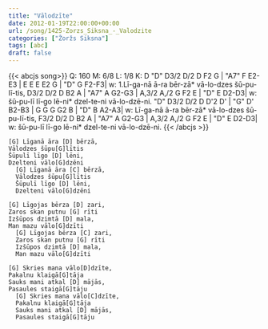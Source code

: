 ```yaml
---
title: "Vālodzīte"
date: 2012-01-19T22:00:00+00:00
url: /song/1425-Zorzs_Siksna_-_Valodzite
categories: ["Žoržs Siksna"]
tags: [abc]
draft: false
---
```

{{< abcjs song>}}
Q: 160
M: 6/8
L: 1/8
K: D
"D" D3/2 D/2 D F2 G | "A7" F E2-E3 | E E E E2 G | "D" G F2-F3|
w: 1.Lī-ga-nā ā-ra bēr-zā* vā-lo-dzes šū-pu-lī-tis,
D3/2 D/2 D B2 A | "A7" A G2-G3 | A,3/2 A,/2 G F2 E | "D" E D2-D3|
w: šū-pu-lī lī-go lē-ni* dzel-te-ni vā-lo-dzē-ni.
"D" D3/2 D/2 D D'2 D' | "G" D' B2-B3 | G G G G2 B | "D" B A2-A3|
w: Lī-ga-nā ā-ra bēr-zā* vā-lo-dzes šū-pu-lī-tis,
F3/2 D/2 D B2 A | "A7" A G2-G3 | A,3/2 A,/2 G F2 E | "D" E D2-D3|
w: šū-pu-lī lī-go lē-ni* dzel-te-ni vā-lo-dzē-ni.
{{< /abcjs >}}
```text
[G] Līganā āra [D] bērzā,
Vālodzes šūpu[G]lītis
Šūpulī līgo [D] lēni,
Dzelteni vālo[G]dzēni
  [G] Līganā āra [C] bērzā,
  Vālodzes šūpu[G]lītis
  Šūpulī līgo [D] lēni,
  Dzelteni vālo[G]dzēni

[G] Līgojas bērza [D] zari,
Zaros skan putnu [G] rīti
Izšūpos dzimtā [D] mala,
Man mazu vālo[G]dzīti
  [G] Līgojas bērza [C] zari,
  Zaros skan putnu [G] rīti
  Izšūpos dzimtā [D] mala,
  Man mazu vālo[G]dzīti

[G] Skries mana vālo[D]dzīte,
Pakalnu klaigā[G]tāja
Sauks mani atkal [D] mājās,
Pasaules staigā[G]tāju
  [G] Skries mana vālo[C]dzīte,
  Pakalnu klaigā[G]tāja
  Sauks mani atkal [D] mājās,
  Pasaules staigā[G]tāju
```